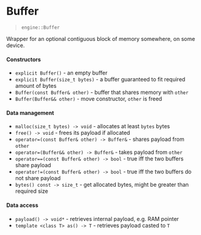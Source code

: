# Buffer

> `engine::Buffer`

Wrapper for an optional contiguous block of memory somewhere, on some device.

#### Constructors

- `explicit Buffer()` - an empty buffer
- `explicit Buffer(size_t bytes)` - a buffer guaranteed to fit required amount of bytes
- `Buffer(const Buffer& other)` - buffer that shares memory with `other`
- `Buffer(Buffer&& other)` - move constructor, `other` is freed

#### Data management
- `malloc(size_t bytes) -> void` - allocates at least `bytes` bytes
- `free() -> void` - frees its payload if allocated
- `operator=(const Buffer& other) -> Buffer&` - shares payload from `other`
- `operator=(Buffer&& other) -> Buffer&` - takes payload from `other`
- `operator==(const Buffer& other) -> bool` - true iff the two buffers share payload
- `operator!=(const Buffer& other) -> bool` - true iff the two buffers do not share payload
- `bytes() const -> size_t` - get allocated bytes, might be greater than required size

#### Data access

- `payload() -> void*` - retrieves internal payload, e.g. RAM pointer
- `template <class T> as() -> T` - retrieves payload casted to `T`
